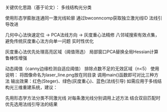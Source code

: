关键优化思路（基于论文）：
多线结构光分类

使用形态学膨胀连通同一激光线轮廓
通过bwconncomp获取独立激光线ID
法线引导改进

几何中心法快速定位 → PCA法线方向 → 灰度重心法精修
八邻域搜索有效点集，避免传统灰度重心法方向单一问题
实时性优化

灰度重心法优先处理高亮区域（阈值筛选）
局部窗口PCA替换全局Hessian计算
鲁棒性增强

动态阈值（canny边缘检测自适应阈值）
排除点数不足的无效区域（n<5）
使用说明：
将图像命名为laser_line.png放在同目录
调用main()函数即可对比三种方法
输出效果：红色(Steger)、绿色(灰度重心)、蓝色(法线引导)
如需应用于多线结构光三维重建系统，建议：

先用形态学方法分类不同激光线
对每条激光线分别调用上述方法
结合双目匹配时优先选用法线引导法的结果